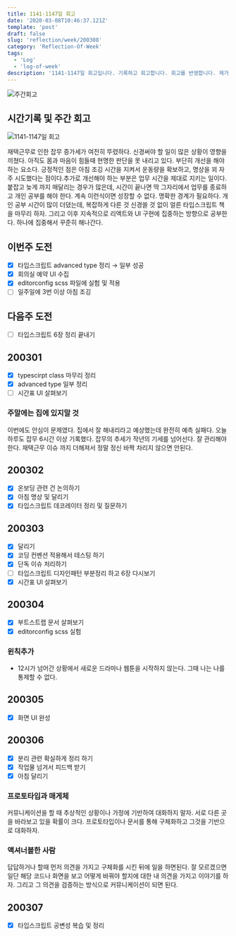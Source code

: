 ```yaml
---
title: 1141-1147일 회고
date: '2020-03-08T10:46:37.121Z'
template: 'post'
draft: false
slug: 'reflection/week/200308'
category: 'Reflection-Of-Week'
tags:
  - 'Log'
  - 'log-of-week'
description: '1141-1147일 회고입니다. 기록하고 회고합니다. 회고를 반영합니다. 제가 자라는 방식입니다.'
---
```

![주간회고](https://imgur.com/PwMHNaY.png)


## 시간기록 및 주간 회고 

![1141-1147일 회고](https://imgur.com/NpMmKTZ.png)


재택근무로 인한 잡무 증가세가 여전히 뚜렸하다. 신경써야 할 일이 많은 상황이 영향을 끼쳤다. 아직도 몸과 마음이 힘들때 현명한 판단을 못 내리고 있다. 부단히 개선을 해야하는 요소다. 긍정적인 점은 아침 조깅 시간을 지켜서 운동량을 확보하고, 명상을 꾀 자주 시도했다는 점이다.추가로 개선해야 하는 부분은 업무 시간을 제대로 지키는 일이다. 붙잡고 늦게 까지 매달리는 경우가 많은데, 시간이 끝나면 딱 그자리에서 업무를 종료하고 개인 공부를 해야 한다. 계속 이런식이면 성장할 수 없다. 명확한 경계가 필요하다. 
개인 공부 시간이 많이 더뎠는데, 복잡하게 다른 것 신경쓸 것 없이 얼른 타입스크립트 책을 마무리 하자. 그리고 이후 지속적으로 리엑트와 UI 구현에 집중하는 방향으로 공부한다. 하나에 집중해서 꾸준히 해나간다.


## 이번주 도전

- [x] 타입스크립트 advanced type 정리 &rarr; 일부 성공
- [x] 회의실 예약 UI 수집 
- [x] editorconfig scss 파일에 실험 및 적용 
- [ ] 일주일에 3번 이상 아침 조깅

## 다음주 도전
- [ ] 타입스크립트 6장 정리 끝내기
 
## 200301
- [x] typescirpt class 마무리 정리 
- [x] advanced type 일부 정리
- [ ] 시간표 UI 살펴보기 
### 주말에는 집에 있지말 것 
이번에도 안심이 문제였다. 집에서 잘 해내리라고 예상했는데 완전히 예측 실패다. 오늘 하루도 잡무 6시간 이상 기록했다. 잡무의 추세가 작년의 기세를 넘어선다. 잘 관리해야 한다. 재택근무 이슈 까지 더해져서 정말 정신 바짝 차리지 않으면 안된다.

## 200302
- [x] 온보딩 관련 건 논의하기 
- [x] 아침 명상 및 달리기 
- [x] 타입스크립트 데코레이터 정리 및 질문하기 

## 200303 
- [x] 달리기 
- [x] 코딩 컨벤션 적용해서 테스팅 하기 
- [x] 단독 이슈 처리하기
- [ ] 타입스크립트 디자인패턴 부분정리 하고 6장 다시보기
- [x] 시간표 UI 살펴보기 

## 200304
- [x] 부트스트랩 문서 살펴보기 
- [x] editorconfig scss 실험 

### 윈칙추가
- 12시가 넘어간 상황에서 새로운 드라마나 웹툰을 시작하지 않는다. 그때 나는 나를 통제할 수 없다. 

## 200305
- [x] 화면 UI 완성

## 200306 
- [x] 분리 관련 확실하게 정리 하기 
- [x] 작업물 넘겨서 피드백 받기 
- [x] 아침 달리기 

### 프로토타입과 매게체
커뮤니케이션을 할 때 추상적인 상황이나 가정에 기반하여 대화하지 말자. 서로 다른 곳을 바라보고 있을 확률이 크다.  프로토타입이나 문서를 통해 구체화하고 그것을 기반으로 대화하자. 

### 액셔너블한 사람
답답하거나 할때 먼저 의견을 가지고 구체화를 시킨 뒤에 일을 하면된다. 잘 모르겠으면 일단 해당 코드나 화면을 보고 어떻게 바꿔야 할지에 대한 내 의견을 가지고 이야기를 하자. 그리고 그 의견을 검증하는 방식으로 커뮤니케이션이 되면 된다. 

## 200307
- [x] 타입스크립트 공변성 복습 및 정리 